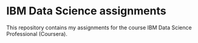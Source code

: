 # IBM Data Science assignments
This repository contains my assignments for the course IBM Data Science Professional (Coursera).
